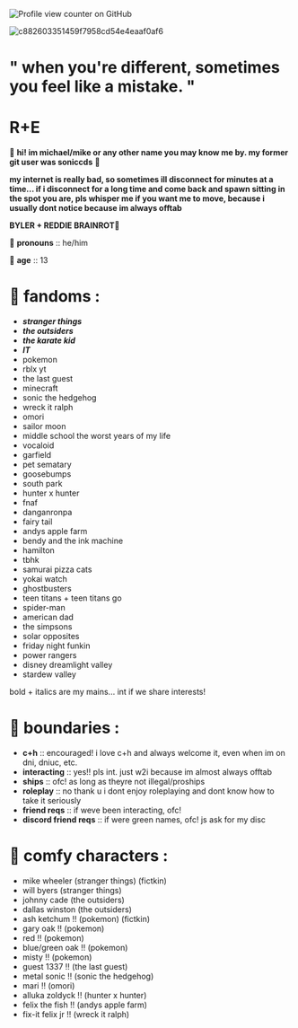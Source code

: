 ![Profile view counter on GitHub](https://komarev.com/ghpvc/?username=soniccds)

![c882603351459f7958cd54e4eaaf0af6](https://github.com/user-attachments/assets/0b62e11d-bbb5-4921-a465-52d66d1820a1)

# " when you're different, sometimes you feel like a mistake. "

# R+E

🐉 **hi! im michael/mike or any other name you may know me by. my former git user was soniccds** 🐉

**my internet is really bad, so sometimes ill disconnect for minutes at a time... if i disconnect for a long time and come back and spawn sitting in the spot you are, pls whisper me if you want me to move, because i usually dont notice because im always offtab**

**BYLER + REDDIE BRAINROT💖**

👻 **pronouns** :: he/him

🔮 **age** :: 13

# 📜 **fandoms :**

- ***stranger things***
- ***the outsiders***
- ***the karate kid***
- ***IT***
- pokemon
- rblx yt
- the last guest
- minecraft
- sonic the hedgehog
- wreck it ralph
- omori
- sailor moon
- middle school the worst years of my life
- vocaloid
- garfield
- pet sematary
- goosebumps
- south park
- hunter x hunter
- fnaf
- danganronpa
- fairy tail
- andys apple farm
- bendy and the ink machine
- hamilton
- tbhk
- samurai pizza cats
- yokai watch
- ghostbusters
- teen titans + teen titans go
- spider-man
- american dad
- the simpsons
- solar opposites
- friday night funkin
- power rangers
- disney dreamlight valley
- stardew valley

bold + italics are my mains... int if we share interests!

# 📜 **boundaries :**

- **c+h** :: encouraged! i love c+h and always welcome it, even when im on dni, dniuc, etc.
- **interacting** :: yes!! pls int. just w2i because im almost always offtab
- **ships** :: ofc! as long as theyre not illegal/proships
- **roleplay** :: no thank u i dont enjoy roleplaying and dont know how to take it seriously
- **friend reqs** :: if weve been interacting, ofc!
- **discord friend reqs** :: if were green names, ofc! js ask for my disc

# 📜 **comfy characters :**

- mike wheeler (stranger things) (fictkin)
- will byers (stranger things)
- johnny cade (the outsiders)
- dallas winston (the outsiders)
- ash ketchum !! (pokemon) (fictkin)
- gary oak !! (pokemon)
- red !! (pokemon)
- blue/green oak !! (pokemon)
- misty !! (pokemon)
- guest 1337 !! (the last guest)
- metal sonic !! (sonic the hedgehog)
- mari !! (omori)
- alluka zoldyck !! (hunter x hunter)
- felix the fish !! (andys apple farm)
- fix-it felix jr !! (wreck it ralph)
